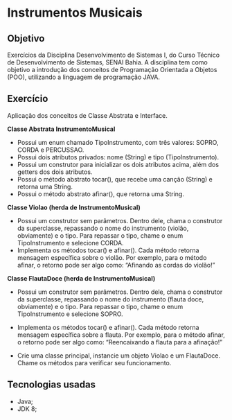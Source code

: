# Instrumentos Musicais

## Objetivo

Exercícios da Disciplina Desenvolvimento de Sistemas I, do Curso Técnico de Desenvolvimento de Sistemas, SENAI Bahia. A disciplina tem como objetivo a introdução dos conceitos de Programação Orientada a Objetos (POO), utilizando a linguagem de programação JAVA.

## Exercício

Aplicação dos conceitos de Classe Abstrata e Interface.

**Classe Abstrata InstrumentoMusical**

* Possui um enum chamado TipoInstrumento, com três valores: SOPRO, CORDA e PERCUSSAO.
* Possui dois atributos privados: nome (String) e tipo (TipoInstrumento).
* Possui um construtor para inicializar os dois atributos acima, além dos getters dos dois atributos.
* Possui o método abstrato tocar(), que recebe uma canção (String) e retorna uma String.
* Possui o método abstrato afinar(), que retorna uma String.

**Classe Violao (herda de InstrumentoMusical)**

* Possui um construtor sem parâmetros. Dentro dele, chama o construtor da superclasse, repassando o nome do instrumento (violão, obviamente) e o tipo. Para repassar o tipo, chame o enum TipoInstrumento e selecione CORDA.
* Implementa os métodos tocar() e afinar(). Cada método retorna mensagem específica sobre o violão. Por exemplo, para o método afinar, o retorno pode ser algo como: “Afinando as cordas do violão!”

**Classe FlautaDoce (herda de InstrumentoMusical)**

* Possui um construtor sem parâmetros. Dentro dele, chama o construtor da superclasse, repassando o nome do instrumento (flauta doce, obviamente) e o tipo. Para repassar o tipo, chame o enum TipoInstrumento e selecione SOPRO.
* Implementa os métodos tocar() e afinar(). Cada método retorna mensagem específica sobre a flauta. Por exemplo, para o método afinar, o retorno pode ser algo como: “Reencaixando a flauta para a afinação!”

* Crie uma classe principal, instancie um objeto Violao e um FlautaDoce. Chame os métodos para verificar seu funcionamento.

## Tecnologias usadas

*   Java; 
*   JDK 8; 
